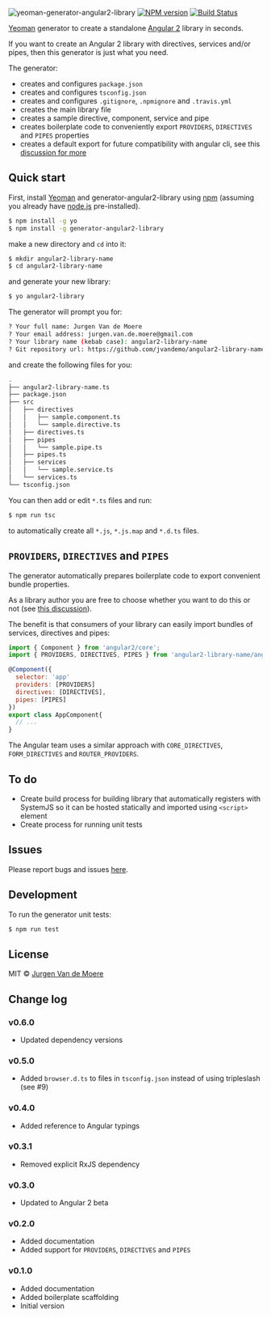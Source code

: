 ![yeoman-generator-angular2-library](https://cloud.githubusercontent.com/assets/1859381/15290885/8974ac90-1b7b-11e6-9763-f8c33e733127.jpg)
[![NPM version][npm-image]][npm-url] [![Build Status][travis-image]][travis-url]

[Yeoman](http://yeoman.io) generator to create a standalone [Angular 2](https://angular.io/) library in seconds.

If you want to create an Angular 2 library with directives, services and/or pipes, then this generator is just what you need.

The generator:

- creates and configures `package.json`
- creates and configures `tsconfig.json`
- creates and configures `.gitignore`, `.npmignore` and `.travis.yml`
- creates the main library file
- creates a sample directive, component, service and pipe
- creates boilerplate code to conveniently export `PROVIDERS`, `DIRECTIVES` and `PIPES` properties
- creates a default export for future compatibility with angular cli, see this [discussion for more](https://github.com/angular/angular-cli/issues/96)


## Quick start

First, install [Yeoman](http://yeoman.io) and generator-angular2-library using [npm](https://www.npmjs.com/) (assuming you already have [node.js](https://nodejs.org/) pre-installed).

```bash
$ npm install -g yo
$ npm install -g generator-angular2-library
```

make a new directory and `cd` into it:

```bash
$ mkdir angular2-library-name
$ cd angular2-library-name
```

and generate your new library:

```bash
$ yo angular2-library
```

The generator will prompt you for:

```bash
? Your full name: Jurgen Van de Moere
? Your email address: jurgen.van.de.moere@gmail.com
? Your library name (kebab case): angular2-library-name
? Git repository url: https://github.com/jvandemo/angular2-library-name
```

and create the following files for you:

```bash
.
├── angular2-library-name.ts
├── package.json
├── src
│   ├── directives
│   │   ├── sample.component.ts
│   │   └── sample.directive.ts
│   ├── directives.ts
│   ├── pipes
│   │   └── sample.pipe.ts
│   ├── pipes.ts
│   ├── services
│   │   └── sample.service.ts
│   └── services.ts
└── tsconfig.json
```

You can then add or edit `*.ts` files and run:

```bash
$ npm run tsc
```

to automatically create all `*.js`, `*.js.map` and `*.d.ts` files.

## `PROVIDERS`, `DIRECTIVES` and `PIPES`

The generator automatically prepares boilerplate code to export convenient bundle properties.

As a library author you are free to choose whether you want to do this or not (see [this discussion](https://github.com/angular/angular/issues/5503)).

The benefit is that consumers of your library can easily import bundles of services, directives and pipes:

```javascript
import { Component } from 'angular2/core';
import { PROVIDERS, DIRECTIVES, PIPES } from 'angular2-library-name/angular2-library-name';

@Component({
  selector: 'app'
  providers: [PROVIDERS]
  directives: [DIRECTIVES],
  pipes: [PIPES]
})
export class AppComponent{
  // ...
}

```

The Angular team uses a similar approach with `CORE_DIRECTIVES`, `FORM_DIRECTIVES` and `ROUTER_PROVIDERS`.

## To do

- Create build process for building library that automatically registers with SystemJS so it can be hosted statically and imported using `<script>` element
- Create process for running unit tests

## Issues

Please report bugs and issues [here](https://github.com/jvandemo/generator-angular2-library/issues).

## Development

To run the generator unit tests:

```bash
$ npm run test
```

## License

MIT © [Jurgen Van de Moere](http://www.jvandemo.com)

## Change log

### v0.6.0

- Updated dependency versions

### v0.5.0

- Added `browser.d.ts` to files in `tsconfig.json` instead of using tripleslash (see #9)

### v0.4.0

- Added reference to Angular typings

### v0.3.1

- Removed explicit RxJS dependency

### v0.3.0

- Updated to Angular 2 beta

### v0.2.0

- Added documentation
- Added support for `PROVIDERS`, `DIRECTIVES` and `PIPES`

### v0.1.0

- Added documentation
- Added boilerplate scaffolding
- Initial version

[npm-image]: https://badge.fury.io/js/generator-angular2-library.svg
[npm-url]: https://npmjs.org/package/generator-angular2-library
[travis-image]: https://travis-ci.org/jvandemo/generator-angular2-library.svg?branch=master
[travis-url]: https://travis-ci.org/jvandemo/generator-angular2-library
[daviddm-image]: https://david-dm.org/jvandemo/generator-angular2-library.svg?theme=shields.io
[daviddm-url]: https://david-dm.org/jvandemo/generator-angular2-library
[coveralls-image]: https://coveralls.io/repos/jvandemo/generator-angular2-library/badge.svg
[coveralls-url]: https://coveralls.io/r/jvandemo/generator-angular2-library
